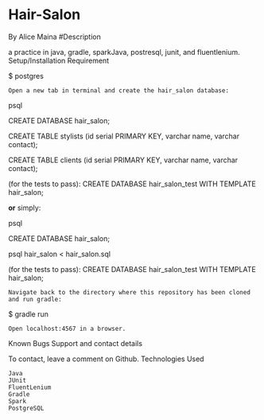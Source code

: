 # Hair-Salon

By Alice Maina
#Description

a practice in java, gradle, sparkJava, postresql, junit, and fluentlenium.
Setup/Installation Requirement

$ postgres

    Open a new tab in terminal and create the hair_salon database:

psql

CREATE DATABASE hair_salon;

CREATE TABLE stylists (id serial PRIMARY KEY,  varchar name, varchar contact);

CREATE TABLE clients (id serial PRIMARY KEY, varchar name, varchar contact);

(for the tests to pass): CREATE DATABASE hair_salon_test WITH TEMPLATE hair_salon;

**or** simply:

psql

CREATE DATABASE hair_salon;

psql hair_salon < hair_salon.sql

(for the tests to pass): CREATE DATABASE hair_salon_test WITH TEMPLATE hair_salon;

    Navigate back to the directory where this repository has been cloned and run gradle:

$ gradle run

    Open localhost:4567 in a browser.

Known Bugs
Support and contact details

To contact, leave a comment on Github.
Technologies Used

    Java
    JUnit
    FluentLenium
    Gradle
    Spark
    PostgreSQL
